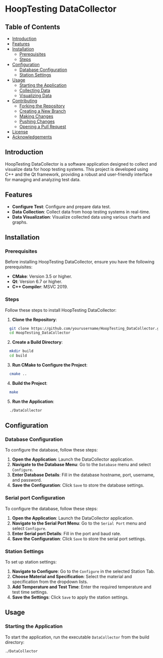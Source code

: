 # HoopTesting DataCollector

## Table of Contents
- [Introduction](#introduction)
- [Features](#features)
- [Installation](#installation)
  - [Prerequisites](#prerequisites)
  - [Steps](#steps)
- [Configuration](#configuration)
  - [Database Configuration](#database-configuration)
  - [Station Settings](#station-settings)
- [Usage](#usage)
  - [Starting the Application](#starting-the-application)
  - [Collecting Data](#collecting-data)
  - [Visualizing Data](#visualizing-data)
- [Contributing](#contributing)
  - [Forking the Repository](#forking-the-repository)
  - [Creating a New Branch](#creating-a-new-branch)
  - [Making Changes](#making-changes)
  - [Pushing Changes](#pushing-changes)
  - [Opening a Pull Request](#opening-a-pull-request)
- [License](#license)
- [Acknowledgements](#acknowledgements)

## Introduction
HoopTesting DataCollector is a software application designed to collect and visualize data for hoop testing systems. This project is developed using C++ and the Qt framework, providing a robust and user-friendly interface for managing and analyzing test data.

## Features
- **Configure Test**: Configure and prepare data test.
- **Data Collection**: Collect data from hoop testing systems in real-time.
- **Data Visualization**: Visualize collected data using various charts and graphs.

## Installation

### Prerequisites
Before installing HoopTesting DataCollector, ensure you have the following prerequisites:
- **CMake**: Version 3.5 or higher.
- **Qt**: Version 6.7 or higher.
- **C++ Compiler**: MSVC 2019.

### Steps
Follow these steps to install HoopTesting DataCollector:

1. **Clone the Repository**:
    
```sh
  git clone https://github.com/yourusername/HoopTesting_DataCollector.git
  cd HoopTesting_DataCollector
```

2. **Create a Build Directory**:
    
```sh
  mkdir build
  cd build
```

3. **Run CMake to Configure the Project**:
    
```sh
  cmake ..
```

4. **Build the Project**:
    
```sh
  make
```

5. **Run the Application**:
    
```sh
  ./DataCollector
```

## Configuration

### Database Configuration
To configure the database, follow these steps:

1. **Open the Application**: Launch the DataCollector application.
2. **Navigate to the Database Menu**: Go to the `Database` menu and select `Configure`.
3. **Enter Database Details**: Fill in the database hostname, port, username, and password.
4. **Save the Configuration**: Click `Save` to store the database settings.

### Serial port Configuration
To configure the database, follow these steps:

1. **Open the Application**: Launch the DataCollector application.
2. **Navigate to the Serial Port Menu**: Go to the `Serial Port` menu and select `Configure`.
3. **Enter Serial port Details**: Fill in the port and baud rate.
4. **Save the Configuration**: Click `Save` to store the serial port settings.


### Station Settings
To set up station settings:

1. **Navigate to Configure**: Go to the `Configure` in the selected Station Tab.
2. **Choose Material and Specification**: Select the material and specification from the dropdown lists.
3. **Add Temperature and Test Time**: Enter the required temperature and test time settings.
4. **Save the Settings**: Click `Save` to apply the station settings.

## Usage

### Starting the Application
To start the application, run the executable `DataCollector` from the build directory:

```sh
./DataCollector
```